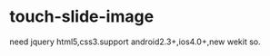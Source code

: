 touch-slide-image
=================
need jquery
html5,css3.support android2.3+,ios4.0+,new wekit so.
